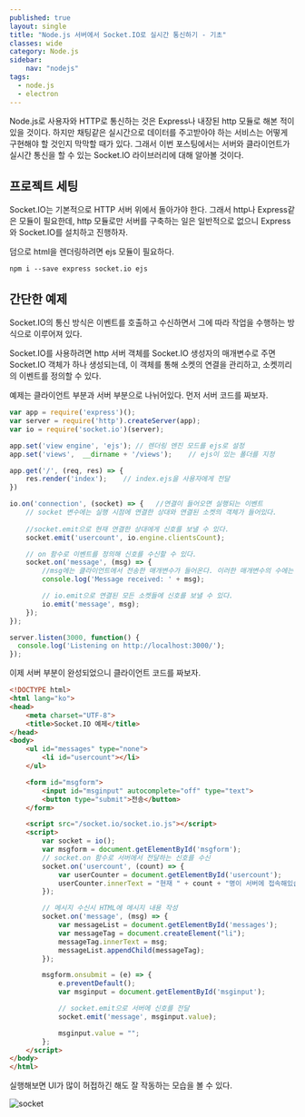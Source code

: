 ```yaml
---
published: true
layout: single
title: "Node.js 서버에서 Socket.IO로 실시간 통신하기 - 기초"
classes: wide
category: Node.js
sidebar:
    nav: "nodejs" 
tags: 
  - node.js
  - electron 
---
```


Node.js로 사용자와 HTTP로 통신하는 것은 Express나 내장된 http 모듈로 해본 적이 있을 것이다. 하지만 채팅같은 실시간으로 데이터를 주고받아야 하는 서비스는 어떻게 구현해야 할 것인지 막막할 때가 있다. 그래서 이번 포스팅에서는 서버와 클라이언트가 실시간 통신을 할 수 있는 Socket.IO 라이브러리에 대해 알아볼 것이다.

## 프로젝트 세팅

Socket.IO는 기본적으로 HTTP 서버 위에서 돌아가야 한다. 그래서 http나 Express같은 모듈이 필요한데, http 모듈로만 서버를 구축하는 일은 일반적으로 없으니 Express와 Socket.IO를 설치하고 진행하자. 

덤으로 html을 렌더링하려면 ejs 모듈이 필요하다.

~~~
npm i --save express socket.io ejs
~~~

## 간단한 예제

Socket.IO의 통신 방식은 이벤트를 호출하고 수신하면서 그에 따라 작업을 수행하는 방식으로 이루어져 있다.

Socket.IO를 사용하려면 http 서버 객체를 Socket.IO 생성자의 매개변수로 주면 Socket.IO 객체가 하나 생성되는데, 이 객체를 통해 소켓의 연결을 관리하고, 소켓끼리의 이벤트를 정의할 수 있다.

예제는 클라이언트 부분과 서버 부분으로 나뉘어있다. 먼저 서버 코드를 짜보자.

~~~js
var app = require('express')();
var server = require('http').createServer(app);
var io = require('socket.io')(server);

app.set('view engine', 'ejs'); // 렌더링 엔진 모드를 ejs로 설정
app.set('views',  __dirname + '/views');    // ejs이 있는 폴더를 지정

app.get('/', (req, res) => {
    res.render('index');    // index.ejs을 사용자에게 전달
})

io.on('connection', (socket) => {   //연결이 들어오면 실행되는 이벤트
    // socket 변수에는 실행 시점에 연결한 상대와 연결된 소켓의 객체가 들어있다.
    
    //socket.emit으로 현재 연결한 상대에게 신호를 보낼 수 있다.
    socket.emit('usercount', io.engine.clientsCount);

    // on 함수로 이벤트를 정의해 신호를 수신할 수 있다.
    socket.on('message', (msg) => {
        //msg에는 클라이언트에서 전송한 매개변수가 들어온다. 이러한 매개변수의 수에는 제한이 없다.
        console.log('Message received: ' + msg);

        // io.emit으로 연결된 모든 소켓들에 신호를 보낼 수 있다.
        io.emit('message', msg);
    });
});

server.listen(3000, function() {
  console.log('Listening on http://localhost:3000/');
});
~~~

이제 서버 부분이 완성되었으니 클라이언트 코드를 짜보자.

~~~html
<!DOCTYPE html>
<html lang="ko">
<head>
    <meta charset="UTF-8">
    <title>Socket.IO 예제</title>
</head>
<body>
    <ul id="messages" type="none">
        <li id="usercount"></li>
    </ul>

    <form id="msgform">
        <input id="msginput" autocomplete="off" type="text">
        <button type="submit">전송</button>
    </form>

    <script src="/socket.io/socket.io.js"></script>
    <script>
        var socket = io();
        var msgform = document.getElementById('msgform');
        // socket.on 함수로 서버에서 전달하는 신호를 수신
        socket.on('usercount', (count) => {
            var userCounter = document.getElementById('usercount');
            userCounter.innerText = "현재 " + count + "명이 서버에 접속해있습니다.";
        });

        // 메시지 수신시 HTML에 메시지 내용 작성
        socket.on('message', (msg) => {
            var messageList = document.getElementById('messages');
            var messageTag = document.createElement("li");
            messageTag.innerText = msg;
            messageList.appendChild(messageTag);
        });

        msgform.onsubmit = (e) => {
            e.preventDefault();
            var msginput = document.getElementById('msginput');

            // socket.emit으로 서버에 신호를 전달
            socket.emit('message', msginput.value);

            msginput.value = "";
        };
    </script>
</body>
</html>
~~~

실행해보면 UI가 많이 허접하긴 해도 잘 작동하는 모습을 볼 수 있다.

![socket](https://imgur.com/AXR2XQT.png)